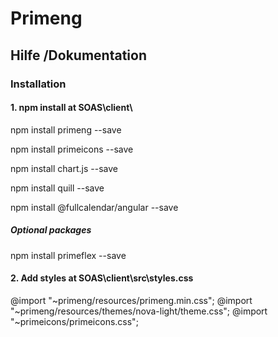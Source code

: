 # Primeng

## Hilfe /Dokumentation

### Installation

#### 1. npm install at SOAS\client\

npm install primeng --save

npm install primeicons --save

npm install chart.js --save

npm install quill --save

npm install @fullcalendar/angular --save

##### Optional packages

npm install primeflex --save

#### 2. Add styles at SOAS\client\src\styles.css

@import "~primeng/resources/primeng.min.css";
@import "~primeng/resources/themes/nova-light/theme.css";
@import "~primeicons/primeicons.css";



